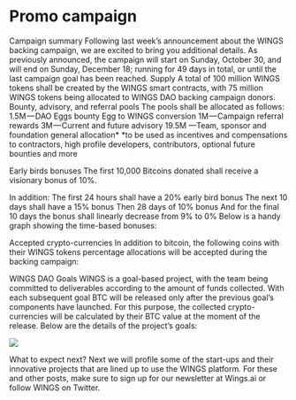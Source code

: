 # Promo campaign

Campaign summary
Following last week’s announcement about the WINGS backing campaign, we are excited to bring you additional details.
As previously announced, the campaign will start on Sunday, October 30, and will end on Sunday, December 18; running for 49 days in total, or until the last campaign goal has been reached.
Supply
A total of 100 million WINGS tokens shall be created by the WINGS smart contracts, with 75 million WINGS tokens being allocated to WINGS DAO backing campaign donors.
Bounty, advisory, and referral pools
The pools shall be allocated as follows:
1.5M — DAO Eggs bounty Egg to WINGS conversion
1M — Campaign referral rewards
3M — Current and future advisory
19.5M —Team, sponsor and foundation general allocation*
*to be used as incentives and compensations to contractors, high profile developers, contributors, optional future bounties and more

Early birds bonuses
The first 10,000 Bitcoins donated shall receive a visionary bonus of 10%.

In addition:
The first 24 hours shall have a 20% early bird bonus
The next 10 days shall have a 15% bonus
Then 28 days of 10% bonus
And for the final 10 days the bonus shall linearly decrease from 9% to 0%
Below is a handy graph showing the time-based bonuses:

Accepted crypto-currencies
In addition to bitcoin, the following coins with their WINGS tokens percentage allocations will be accepted during the backing campaign:

WINGS DAO Goals
WINGS is a goal-based project, with the team being committed to deliverables according to the amount of funds collected.
With each subsequent goal BTC will be released only after the previous goal’s components have launched. For this purpose, the collected crypto-currencies will be calculated by their BTC value at the moment of the release.
Below are the details of the project’s goals:

![](https://d262ilb51hltx0.cloudfront.net/max/800/1*LLlIyaYD_SADxoI1Au4McA.png)

What to expect next?
Next we will profile some of the start-ups and their innovative projects that are lined up to use the WINGS platform.
For these and other posts, make sure to sign up for our newsletter at Wings.ai or follow WINGS on Twitter.